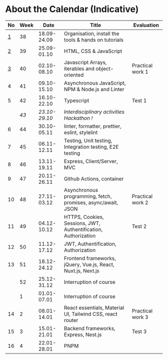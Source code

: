# About the Calendar (Indicative)

| No                      | Week | Date          | Title                                                          | Evaluation       |
|-------------------------|------|---------------|----------------------------------------------------------------|------------------|
| [1](../weeks/week-1.md) | 38   | 18.09-24.09   | Organisation, install the tools & hands on tutorials           |                  |
| [2](../weeks/week-2.md) | 39   | 25.09-01.10   | HTML, CSS & JavaScript                                         |                  |
| [3](../weeks/week-3.md) | 40   | 02.10-08.10   | Javascript Arrays, iterables and object-oriented               | Practical work 1 |
| 4                       | 41   | 09.10-15.10   | Asynchronous JavaScript, NPM & Node.js and Linter              |                  |
| 5                       | 42   | 16.10-22.10   | Typescript                                                     | Test 1           |
|                         | _43_ | _23.10-29.10_ | _Interdisciplinary activities_ *Hackathon !*                   |                  |
| 6                       | 44   | 30.10-05.11   | linter, formatter, prettier, eslint, stylelint                 |                  |
| 7                       | 45   | 06.11-12.11   | Testing, Unit testing, Integration testing, E2E testing        |                  |
| 8                       | 46   | 13.11-19.11   | Express, Client/Server, MVC                                    |                  |
| 9                       | 47   | 20.11-26.11   | Github Actions, container                                      |                  |
| 10                      | 48   | 27.11-03.12   | Asynchronous programming, fetch, promises, async/await, JSON   | Practical work 2 |
| 11                      | 49   | 04.12-10.12   | HTTPS, Cookies, Sessions, JWT, Authentification, Authorization | Test 2           |
| 12                      | 50   | 11.12-17.12   | JWT, Authentification, Authorization                           |                  |
| 13                      | 51   | 18.12-24.12   | Frontend frameworks, jQuery, Vue.js, React, Nuxt.js, Next.js   |                  |
|                         | 52   | 25.12-31.12   | Interruption of course                                         |                  |
|                         | 1    | 01.01-07.01   | Interruption of course                                         |                  |
| 14                      | 2    | 08.01-14.01   | React essentials, Material UI, Tailwind CSS, react router      | Practical work 3 |
| 15                      | 3    | 15.01-21.01   | Backend frameworks, Express, Nest.js                           | Test 3           |
| 16                      | 4    | 22.01-28.01   | PNPM                                                           |                  |
